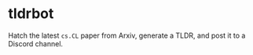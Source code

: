 # tldrbot

Hatch the latest `cs.CL` paper from Arxiv, generate a TLDR, and post it to a Discord channel.
